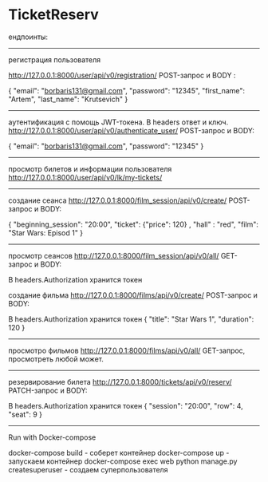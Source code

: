 # TicketReserv
ендпоинты:
***
регистрация пользователя

http://127.0.0.1:8000/user/api/v0/registration/ 
POST-запрос и BODY :

{
	"email": "borbaris131@gmail.com", 
	"password": "12345",
	"first_name": "Artem",
	"last_name": "Krutsevich"
}
***
аутентификация с помощь JWT-токена. В headers ответ и ключ.
http://127.0.0.1:8000/user/api/v0/authenticate_user/
POST-запрос и BODY:

{
	"email": "borbaris131@gmail.com",
	"password": "12345"
}
***
просмотр билетов и информации пользователя
http://127.0.0.1:8000/user/api/v0/lk/my-tickets/
***
создание сеанса
http://127.0.0.1:8000/film_session/api/v0/create/
POST-запрос и BODY:

{
	"beginning_session": "20:00",
	"ticket":
		{"price": 120}
		,
	"hall" : "red",
	"film": "Star Wars: Episod 1"
}

***
просмотр сеансов
http://127.0.0.1:8000/film_session/api/v0/all/
GET-запрос и BODY:

В headers.Authorization хранится токен

создание фильма
http://127.0.0.1:8000/films/api/v0/create/
POST-запрос и BODY:

В headers.Authorization хранится токен
{
 "title": "Star Wars 1",
 "duration": 120
}
***
просмотро фильмов
http://127.0.0.1:8000/films/api/v0/all/
GET-запрос, просмотреть любой может.

***
резервирование билета 
http://127.0.0.1:8000/tickets/api/v0/reserv/
PATCH-запрос и BODY:

В headers.Authorization хранится токен
{
	"session": "20:00",
	"row": 4,
	"seat": 9
}

***
Run with Docker-compose

docker-compose build - соберет контейнер
docker-compose up - запускаем контейнер
docker-compose exec web python manage.py createsuperuser - создаем суперпользователя


